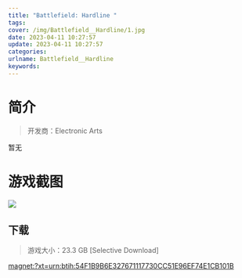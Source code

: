 ```yaml
---
title: "Battlefield: Hardline "
tags: 
cover: /img/Battlefield__Hardline/1.jpg
date: 2023-04-11 10:27:57
update: 2023-04-11 10:27:57
categories: 
urlname: Battlefield__Hardline
keywords: 
---
```

# 简介

> 开发商：Electronic Arts

暂无

# 游戏截图

![](/img/Battlefield__Hardline/2.jpg)


## 下载

> 游戏大小：23.3 GB [Selective Download]

[magnet:?xt=urn:btih:54F1B9B6E327671117730CC51E96EF74E1CB101B](magnet:?xt=urn:btih:54F1B9B6E327671117730CC51E96EF74E1CB101B)